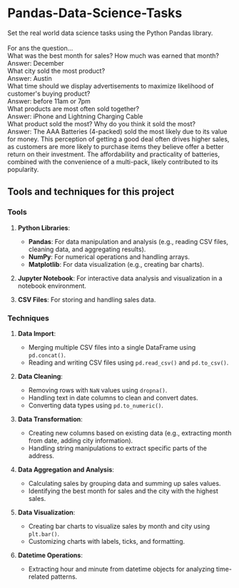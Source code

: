 # Pandas-Data-Science-Tasks
Set the real world data science tasks using the Python Pandas library.
<br><br>
For ans the question...<br>
What was the best month for sales? How much was earned that month?<br>
Answer: December
<br>
 What city sold the most product?<br>
Answer: Austin
 <br>
 What time should we display advertisements to maximize likelihood of customer's buying product?<br>
Answer: before 11am or 7pm
<br>
What products are most often sold together?<br>
Answer: iPhone and Lightning Charging Cable
<br>
What product sold the most? Why do you think it sold the most?<br>
Answer: The AAA Batteries (4-packed) sold the most likely due to its value for money. This perception of getting a good deal often drives higher sales, as customers are more likely to purchase items they believe offer a better return on their investment. The affordability and practicality of batteries, combined with the convenience of a multi-pack, likely contributed to its popularity.


## Tools and techniques for this project

### **Tools**

1. **Python Libraries**:
   - **Pandas**: For data manipulation and analysis (e.g., reading CSV files, cleaning data, and aggregating results).
   - **NumPy**: For numerical operations and handling arrays.
   - **Matplotlib**: For data visualization (e.g., creating bar charts).

2. **Jupyter Notebook**: For interactive data analysis and visualization in a notebook environment.

3. **CSV Files**: For storing and handling sales data.

### **Techniques**

1. **Data Import**:
   - Merging multiple CSV files into a single DataFrame using `pd.concat()`.
   - Reading and writing CSV files using `pd.read_csv()` and `pd.to_csv()`.

2. **Data Cleaning**:
   - Removing rows with `NaN` values using `dropna()`.
   - Handling text in date columns to clean and convert dates.
   - Converting data types using `pd.to_numeric()`.

3. **Data Transformation**:
   - Creating new columns based on existing data (e.g., extracting month from date, adding city information).
   - Handling string manipulations to extract specific parts of the address.

4. **Data Aggregation and Analysis**:
   - Calculating sales by grouping data and summing up sales values.
   - Identifying the best month for sales and the city with the highest sales.

5. **Data Visualization**:
   - Creating bar charts to visualize sales by month and city using `plt.bar()`.
   - Customizing charts with labels, ticks, and formatting.

6. **Datetime Operations**:
   - Extracting hour and minute from datetime objects for analyzing time-related patterns.
